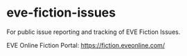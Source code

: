 # eve-fiction-issues

For public issue reporting and tracking of EVE Fiction Issues.

EVE Online Fiction Portal: https://fiction.eveonline.com/
